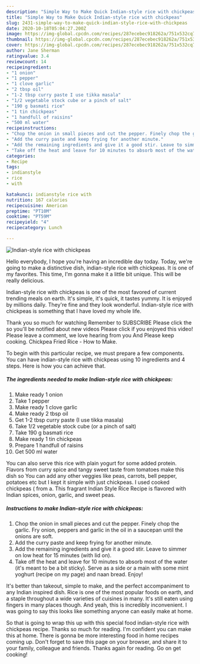 ```yaml
---
description: "Simple Way to Make Quick Indian-style rice with chickpeas"
title: "Simple Way to Make Quick Indian-style rice with chickpeas"
slug: 2431-simple-way-to-make-quick-indian-style-rice-with-chickpeas
date: 2020-10-18T05:04:27.200Z
image: https://img-global.cpcdn.com/recipes/287ecebec918262a/751x532cq70/indian-style-rice-with-chickpeas-recipe-main-photo.jpg
thumbnail: https://img-global.cpcdn.com/recipes/287ecebec918262a/751x532cq70/indian-style-rice-with-chickpeas-recipe-main-photo.jpg
cover: https://img-global.cpcdn.com/recipes/287ecebec918262a/751x532cq70/indian-style-rice-with-chickpeas-recipe-main-photo.jpg
author: Jane Sherman
ratingvalue: 3.4
reviewcount: 14
recipeingredient:
- "1 onion"
- "1 pepper"
- "1 clove garlic"
- "2 tbsp oil"
- "1-2 tbsp curry paste I use tikka masala"
- "1/2 vegetable stock cube or a pinch of salt"
- "190 g basmati rice"
- "1 tin chickpeas"
- "1 handfull of raisins"
- "500 ml water"
recipeinstructions:
- "Chop the onion in small pieces and cut the pepper. Finely chop the garlic. Fry onion, peppers and garlic in the oil in a saucepan until the onions are soft."
- "Add the curry paste and keep frying for another minute."
- "Add the remaining ingredients and give it a good stir. Leave to simmer on low heat for 15 minutes (with lid on)."
- "Take off the heat and leave for 10 minutes to absorb most of the water (it&#39;s meant to be a bit sticky). Serve as a side or a main with some mint yoghurt (recipe on my page) and naan bread. Enjoy!"
categories:
- Recipe
tags:
- indianstyle
- rice
- with

katakunci: indianstyle rice with 
nutrition: 167 calories
recipecuisine: American
preptime: "PT10M"
cooktime: "PT59M"
recipeyield: "4"
recipecategory: Lunch

---
```



![Indian-style rice with chickpeas](https://img-global.cpcdn.com/recipes/287ecebec918262a/751x532cq70/indian-style-rice-with-chickpeas-recipe-main-photo.jpg)

Hello everybody, I hope you're having an incredible day today. Today, we're going to make a distinctive dish, indian-style rice with chickpeas. It is one of my favorites. This time, I'm gonna make it a little bit unique. This will be really delicious.

Indian-style rice with chickpeas is one of the most favored of current trending meals on earth. It's simple, it's quick, it tastes yummy. It is enjoyed by millions daily. They're fine and they look wonderful. Indian-style rice with chickpeas is something that I have loved my whole life.

Thank you so much for watching Remember to SUBSCRIBE Please click the so you&#39;ll be notified about new videos Please click if you enjoyed this video! Please leave a comment, we love hearing from you And Please keep cooking. Chickpea Fried Rice - How to Make.


To begin with this particular recipe, we must prepare a few components. You can have indian-style rice with chickpeas using 10 ingredients and 4 steps. Here is how you can achieve that.

<!--inarticleads1-->

##### The ingredients needed to make Indian-style rice with chickpeas:

1. Make ready 1 onion
1. Take 1 pepper
1. Make ready 1 clove garlic
1. Make ready 2 tbsp oil
1. Get 1-2 tbsp curry paste (I use tikka masala)
1. Take 1/2 vegetable stock cube (or a pinch of salt)
1. Take 190 g basmati rice
1. Make ready 1 tin chickpeas
1. Prepare 1 handfull of raisins
1. Get 500 ml water


You can also serve this rice with plain yogurt for some added protein. Flavors from curry spice and tangy sweet taste from tomatoes make this dish so You can add any other veggies like peas, carrots, bell pepper, potatoes etc but I kept it simple with just chickpeas. I used cooked chickpeas ( from a. This fragrant Indian Style Rice Recipe is flavored with Indian spices, onion, garlic, and sweet peas. 

<!--inarticleads2-->

##### Instructions to make Indian-style rice with chickpeas:

1. Chop the onion in small pieces and cut the pepper. Finely chop the garlic. Fry onion, peppers and garlic in the oil in a saucepan until the onions are soft.
1. Add the curry paste and keep frying for another minute.
1. Add the remaining ingredients and give it a good stir. Leave to simmer on low heat for 15 minutes (with lid on).
1. Take off the heat and leave for 10 minutes to absorb most of the water (it&#39;s meant to be a bit sticky). Serve as a side or a main with some mint yoghurt (recipe on my page) and naan bread. Enjoy!


It&#39;s better than takeout, simple to make, and the perfect accompaniment to any Indian inspired dish. Rice is one of the most popular foods on earth, and a staple throughout a wide varieties of cuisines in many. It&#39;s still eaten using fingers in many places though. And yeah, this is incredibly inconvenient. I was going to say this looks like something anyone can easily make at home. 

So that is going to wrap this up with this special food indian-style rice with chickpeas recipe. Thanks so much for reading. I'm confident you can make this at home. There is gonna be more interesting food in home recipes coming up. Don't forget to save this page on your browser, and share it to your family, colleague and friends. Thanks again for reading. Go on get cooking!
